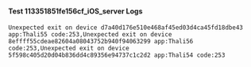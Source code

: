 #### Test 113351851fe156cf_iOS_server Logs


```
Unexpected exit on device d7a40d176e510e468af45ed03d4ca45fd18dbe43 app:Thali55 code:253,Unexpected exit on device 8effff55cdeae82604a08043752b940f94063299 app:Thali56 code:253,Unexpected exit on device 5f598c405d20d04b836dd4c89356e94737c1c2d2 app:Thali54 code:253
```
